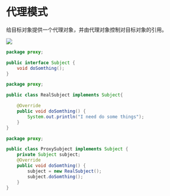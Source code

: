 # 代理模式



给目标对象提供一个代理对象，并由代理对象控制对目标对象的引用。

![](/Users/nxiangbo/Documents/AndroidLearning/设计模式/images/proxy.png)

```java
package proxy;

public interface Subject {
    void doSomthing();
}
```



```java
package proxy;

public class RealSubject implements Subject{

    @Override
    public void doSomthing() {
        System.out.println("I need do some things");
    }
}
```



```java
package proxy;

public class ProxySubject implements Subject {
    private Subject subject;
    @Override
    public void doSomthing() {
        subject = new RealSubject();
        subject.doSomthing();
    }
}
```

